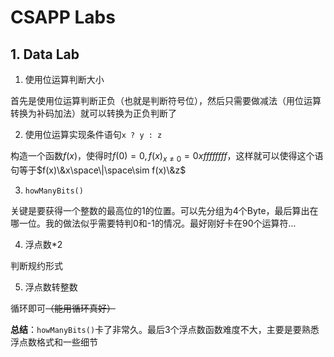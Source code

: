 # CSAPP Labs

## 1. Data Lab

1. 使用位运算判断大小

首先是使用位运算判断正负（也就是判断符号位），然后只需要做减法（用位运算转换为补码加法）就可以转换为正负判断了

2. 使用位运算实现条件语句`x ? y : z`

构造一个函数$f(x)$，使得时$f(0)=0,f(x)_{x\neq0}=0xffffffff$，这样就可以使得这个语句等于$f(x)\&x\space\|\space\sim f(x)\&z$

3. `howManyBits()`

关键是要获得一个整数的最高位的1的位置。可以先分组为4个Byte，最后算出在哪一位。我的做法似乎需要特判0和-1的情况。最好刚好卡在90个运算符...

4. 浮点数*2

判断规约形式

5. 浮点数转整数

循环即可~~（能用循环真好）~~

**总结**：`howManyBits()`卡了非常久。最后3个浮点数函数难度不大，主要是要熟悉浮点数格式和一些细节

